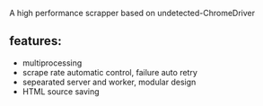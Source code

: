 A high performance scrapper based on undetected-ChromeDriver

## features:

- multiprocessing
- scrape rate automatic control, failure auto retry
- sepearated server and worker, modular design
- HTML source saving